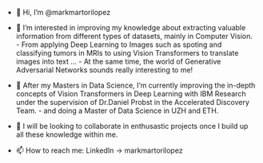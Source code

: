 - 👋 Hi, I’m @markmartorilopez

- 👀 I’m interested in improving my knowledge about extracting valuable information from different types of datasets, mainly in Computer Vision.
      - From applying Deep Learning to Images such as spoting and classifying tumors in MRIs to using Vision Transformers to translate images into text ...
      - At the same time, the world of Generative Adversarial Networks sounds really interesting to me!
      
- 🌱 After my Masters in Data Science, I’m currently improving the in-depth concepts of Vision Transformers in Deep Learning with IBM Research under the supervision of Dr.Daniel Probst in the Accelerated Discovery Team.
      - and doing a Master of Data Science in UZH and ETH.
      
- 💞️ I will be looking to collaborate in enthusastic projects once I build up all these knowledge within me.

- 📫 How to reach me: LinkedIn -> markmartorilopez


